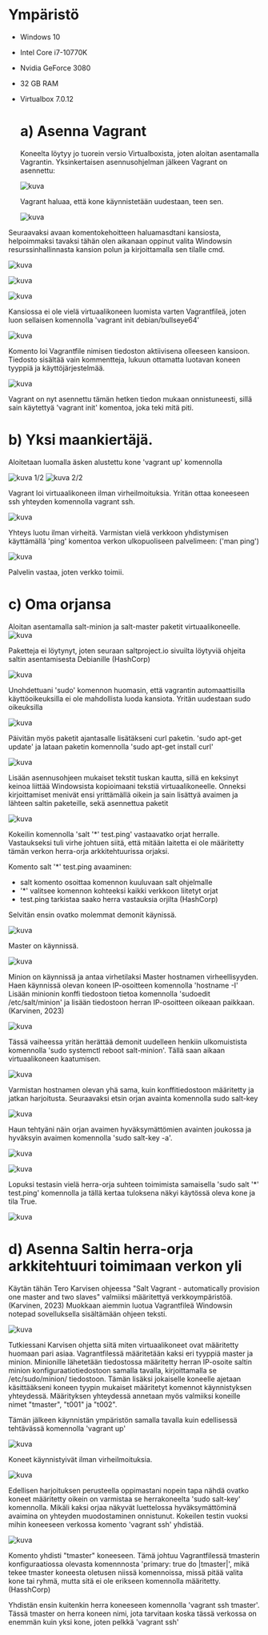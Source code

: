 # Ympäristö
* Windows 10
* Intel Core i7-10770K
* Nvidia GeForce 3080
* 32 GB RAM
* Virtualbox 7.0.12

  # a) Asenna Vagrant
  Koneelta löytyy jo tuorein versio Virtualboxista, joten aloitan asentamalla Vagrantin.
  Yksinkertaisen asennusohjelman jälkeen Vagrant on asennettu:
  
  ![kuva](https://github.com/panupeltola/palvelimet/assets/148875059/8603b93d-b23b-4574-94ae-7fc2e8a4982e)

  Vagrant haluaa, että kone käynnistetään uudestaan, teen sen.

  ![kuva](https://github.com/panupeltola/palvelimet/assets/148875059/68f2dd38-f22d-4238-92d3-2d7fcf8be229)

Seuraavaksi avaan komentokehoitteen haluamasdtani kansiosta, helpoimmaksi tavaksi tähän olen aikanaan oppinut valita Windowsin resurssinhallinnasta kansion polun ja kirjoittamalla sen tilalle cmd.

![kuva](https://github.com/panupeltola/palvelimet/assets/148875059/6fe7c866-fd83-4d39-977d-f1af2e5744fe)

![kuva](https://github.com/panupeltola/palvelimet/assets/148875059/fd50ab20-68e3-427a-aab0-a31e2992f467)

![kuva](https://github.com/panupeltola/palvelimet/assets/148875059/ed656042-b76e-4de3-9d3a-7f5eff7fa16b)


Kansiossa ei ole vielä virtuaalikoneen luomista varten Vagrantfileä, joten luon sellaisen komennolla 'vagrant init debian/bullseye64'

![kuva](https://github.com/panupeltola/palvelimet/assets/148875059/4b94013d-5d5b-416c-a9ac-7b5071214a87)

Komento loi Vagrantfile nimisen tiedoston aktiivisena olleeseen kansioon. Tiedosto sisältää vain kommentteja, lukuun ottamatta luotavan koneen tyyppiä ja käyttöjärjestelmää.

![kuva](https://github.com/panupeltola/palvelimet/assets/148875059/0f7c8985-ed64-4377-8078-d38e8930d6ac)

Vagrant on nyt asennettu tämän hetken tiedon mukaan onnistuneesti, sillä sain käytettyä 'vagrant init' komentoa, joka teki mitä piti.

# b) Yksi maankiertäjä.

Aloitetaan luomalla äsken alustettu kone 'vagrant up' komennolla

![kuva](https://github.com/panupeltola/palvelimet/assets/148875059/bbb8d7d0-2e39-46d0-bd00-e43cf227f813)
1/2
![kuva](https://github.com/panupeltola/palvelimet/assets/148875059/0d2ba49d-5847-4f76-aec3-320f4e73e5e0)
2/2

Vagrant loi virtuaalikoneen ilman virheilmoituksia. Yritän ottaa koneeseen ssh yhteyden komennolla vagrant ssh.

![kuva](https://github.com/panupeltola/palvelimet/assets/148875059/c899c8e7-daf3-4554-968d-77cf9795e1e5)

Yhteys luotu ilman virheitä. Varmistan vielä verkkoon yhdistymisen käyttämällä 'ping' komentoa verkon ulkopuoliseen palvelimeen: ('man ping')

![kuva](https://github.com/panupeltola/palvelimet/assets/148875059/5cbf734b-da59-42c1-b6a7-3a78cb8508cb)

Palvelin vastaa, joten verkko toimii.

# c) Oma orjansa
Aloitan asentamalla salt-minion ja salt-master paketit virtuaalikoneelle.
![kuva](https://github.com/panupeltola/palvelimet/assets/148875059/02d977a5-faac-463f-9a9f-a1258545122a)

Paketteja ei löytynyt, joten seuraan saltproject.io sivuilta löytyviä ohjeita saltin asentamisesta Debianille (HashCorp) 

![kuva](https://github.com/panupeltola/palvelimet/assets/148875059/fda83cd1-6209-4d77-bed0-60f06fbce19a)

Unohdettuani 'sudo' komennon huomasin, että vagrantin automaattisilla käyttöoikeuksilla ei ole mahdollista luoda kansiota. Yritän uudestaan sudo oikeuksilla

![kuva](https://github.com/panupeltola/palvelimet/assets/148875059/b4a7a7a2-b934-4025-978c-7119495599e8)

Päivitän myös paketit ajantasalle lisätäkseni curl paketin. 'sudo apt-get update' ja lataan paketin komennolla 'sudo apt-get install curl'

![kuva](https://github.com/panupeltola/palvelimet/assets/148875059/ded7c683-c7df-4d95-be2c-98dfc32de697)

Lisään asennusohjeen mukaiset tekstit tuskan kautta, sillä en keksinyt keinoa liittää Windowsista kopioimaani tekstiä virtuaalikoneelle. Onneksi kirjoittamiset menivät ensi yrittämällä oikein ja sain lisättyä avaimen ja lähteen saltin paketeille, sekä asennettua paketit

![kuva](https://github.com/panupeltola/palvelimet/assets/148875059/5a92b1df-19a3-4f64-b7a4-ccf04f20d955)

Kokeilin komennolla 'salt '*' test.ping' vastaavatko orjat herralle. Vastaukseksi tuli virhe johtuen siitä, että mitään laitetta ei ole määritetty tämän verkon herra-orja arkkitehtuurissa orjaksi.

Komento salt '*' test.ping avaaminen:
* salt komento osoittaa komennon kuuluvaan salt ohjelmalle
* '*' valitsee komennon kohteeksi kaikki verkkoon liitetyt orjat
* test.ping tarkistaa saako herra vastauksia orjilta (HashCorp)

Selvitän ensin ovatko molemmat demonit käynissä.

![kuva](https://github.com/panupeltola/palvelimet/assets/148875059/babbf413-0f01-4e9f-998b-4609a0489fcb)

Master on käynnissä.

![kuva](https://github.com/panupeltola/palvelimet/assets/148875059/d0281b60-0c18-4ca8-a5c3-f15835ce57eb)

Minion on käynnissä ja antaa virhetilaksi Master hostnamen virheellisyyden.
Haen käynnissä olevan koneen IP-osoitteen komennolla 'hostname -I'
Lisään minionin konffi tiedostoon tietoa komennolla 'sudoedit /etc/salt/minion' ja lisään tiedostoon herran IP-osoitteen oikeaan paikkaan. (Karvinen, 2023)

![kuva](https://github.com/panupeltola/palvelimet/assets/148875059/5e3ec89c-efe7-42ac-b168-2f3ec0749796)

Tässä vaiheessa yritän herättää demonit uudelleen henkiin ulkomuistista komennolla 'sudo systemctl reboot salt-minion'. Tällä saan aikaan virtuaalikoneen kaatumisen.


![kuva](https://github.com/panupeltola/palvelimet/assets/148875059/e8573249-60a4-4b0c-b0c4-1f16bf92713c)

Varmistan hostnamen olevan yhä sama, kuin konffitiedostoon määritetty ja jatkan harjoitusta.
Seuraavaksi etsin orjan avainta komennolla sudo salt-key


![kuva](https://github.com/panupeltola/palvelimet/assets/148875059/4f220f99-d4d6-4b3c-b8cd-f31cb3fa1d7e)

Haun tehtyäni näin orjan avaimen hyväksymättömien avainten joukossa ja hyväksyin avaimen komennolla 'sudo salt-key -a'.

![kuva](https://github.com/panupeltola/palvelimet/assets/148875059/57d5d060-4f61-40fe-a72d-b19509d86af1)

![kuva](https://github.com/panupeltola/palvelimet/assets/148875059/87900443-a12c-4d8e-ace2-0d6a44cdf79d)

Lopuksi testasin vielä herra-orja suhteen toimimista samaisella 'sudo salt '*' test.ping' komennolla ja tällä kertaa tuloksena näkyi käytössä oleva kone ja tila True.

![kuva](https://github.com/panupeltola/palvelimet/assets/148875059/276e238f-c349-46da-bf8d-f05a1976da75)

# d) Asenna Saltin herra-orja arkkitehtuuri toimimaan verkon yli
Käytän tähän Tero Karvisen ohjeessa "Salt Vagrant - automatically provision one master and two slaves" valmiiksi määritettyä verkkoympäristöä. (Karvinen, 2023)
Muokkaan aiemmin luotua Vagrantfileä Windowsin notepad sovelluksella sisältämään ohjeen teksti.

![kuva](https://github.com/panupeltola/palvelimet/assets/148875059/8cd9315d-1c57-4517-8eb6-bd3ccc8ec125)

Tutkiessani Karvisen ohjetta siitä miten virtuaalikoneet ovat määritetty huomaan pari asiaa. Vagrantfilessä määritetään kaksi eri tyyppiä master ja minion.
Minionille lähetetään tiedostossa määritetty herran IP-osoite saltin minion konfiguraatiotiedostoon samalla tavalla, kirjoittamalla se /etc/sudo/minion/ tiedostoon.
Tämän lisäksi jokaiselle koneelle ajetaan käsittääkseni koneen tyypin mukaiset määritetyt komennot käynnistyksen yhteydessä.
Määrityksen yhteydessä annetaan myös valmiiksi koneille nimet "tmaster", "t001" ja "t002".



Tämän jälkeen käynnistän ympäristön samalla tavalla kuin edellisessä tehtävässä komennolla 'vagrant up'


![kuva](https://github.com/panupeltola/palvelimet/assets/148875059/689e6091-dfa4-4a4f-84c5-6e7a0a28f7a6)

Koneet käynnistyivät ilman virheilmoituksia.

![kuva](https://github.com/panupeltola/palvelimet/assets/148875059/81855fb8-eb24-4254-b6ba-b379f1c14179)

Edellisen harjoituksen perusteella oppimastani nopein tapa nähdä ovatko koneet määritetty oikein on varmistaa se herrakoneelta 'sudo salt-key' komennolla.
Mikäli kaksi orjaa näkyvät luettelossa hyväksymättöminä avaimina on yhteyden muodostaminen onnistunut.
Kokeilen testin vuoksi mihin koneeseen verkossa komento 'vagrant ssh' yhdistää.

![kuva](https://github.com/panupeltola/palvelimet/assets/148875059/7bf8f70c-1d93-48ea-a2c2-2adc6f40bc4b)

Komento yhdisti "tmaster" koneeseen. Tämä johtuu Vagrantfilessä tmasterin konfiguraatiossa olevasta komennnosta 'primary: true do |tmaster|', mikä tekee tmaster koneesta oletusen niissä komennoissa, missä pitää valita kone tai ryhmä, mutta sitä ei ole erikseen komennolla määritetty. (HasshCorp)





Yhdistän ensin kuitenkin herra koneeseen komennolla 'vagrant ssh tmaster'. Tässä tmaster on herra koneen nimi, jota tarvitaan koska tässä verkossa on enemmän kuin yksi kone, joten pelkkä 'vagrant ssh'























  

